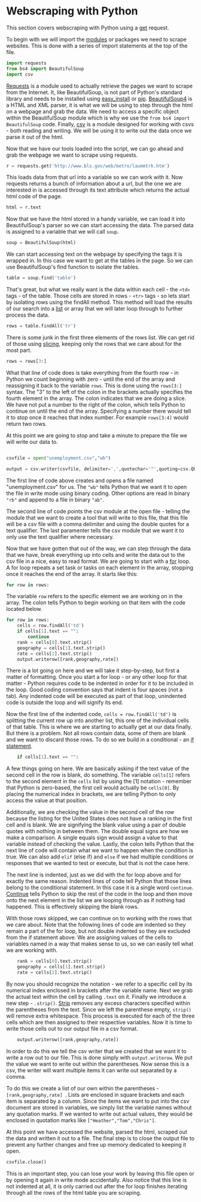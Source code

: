 # Webscraping with Python

This section covers webscraping with Python using a [get](http://www.w3schools.com/tags/ref_httpmethods.asp) request. 

To begin with we will import the [modules](http://docs.python.org/2/tutorial/modules.html) or packages we need to scrape websites. This is done with a series of import statements at the top of the file. 

```Python
import requests
from bs4 import BeautifulSoup
import csv
```

[Requests](http://requests.readthedocs.org/en/latest/) is a module used to actually retrieve the pages we want to scrape from the Internet. It, like BeautifulSoup, is not part of Python's standard library and needs to be installed using [easy_install](http://pythonhosted.org/setuptools/easy_install.html) or [pip](http://www.pip-installer.org/en/latest/). [BeautifulSoup4](http://www.crummy.com/software/BeautifulSoup/) is a HTML and XML parser, it is what we will be using to step through the html on a webpage and grab the data. We need to access a specific object within the BeautifulSoup module which is why we use the ```from bs4 import BeautifulSoup``` code. Finally, [csv](http://docs.python.org/2/library/csv.html) is a module designed for working with csvs - both reading and writing. We will be using it to write out the data once we parse it out of the html.

Now that we have our tools loaded into the script, we can go ahead and grab the webpage we want to scrape using requests.

```Python
r = requests.get('http://www.bls.gov/web/metro/laummtrk.htm')
```

This loads data from that url into a variable so we can work with it. Now requests returns a bunch of information about a url, but the one we are interested in is accessed through its text attribute which returns the actual html code of the page.

```Python
html = r.text
```

Now that we have the html stored in a handy variable, we can load it into BeautifulSoup's parser so we can start accessing the data. The parsed data is assigned to a variable that we will call ```soup```.

```Python
soup = BeautifulSoup(html)
```

We can start accessing text on the webpage by specifying the tags it is wrapped in. In this case we want to get at the tables in the page. So we can use BeautifulSoup's find function to isolate the tables.

```Python
table = soup.find('table')
```

That's great, but what we really want is the data within each cell - the ```<td>``` tags - of the table. Those cells are stored in rows - ```<tr>``` tags - so lets start by isolating rows using the findAll method. This method will load the results of our search into a [list](http://docs.python.org/2/tutorial/introduction.html#lists) or array that we will later loop through to further process the data. 

```Python
rows = table.findAll('tr')
```

There is some junk in the first three elements of the rows list. We can get rid of those using [slicing](http://forums.udacity.com/questions/2017002/python-101-unit-1-understanding-indices-and-slicing), keeping only the rows that we care about for the most part.

```Python
rows = rows[3:]
```

What that line of code does is take everything from the fourth row - in Python we count beginning with zero - until the end of the array and reassigning it back to the variable ```rows```. This is done using the ```rows[3:]``` syntax. The "3" to the left of the colon in the brackets actually specifies the fourth element in the array. The colon indicates that we are doing a slice. We have not put a number to the right of the colon, which tells Python to continue on until the end of the array. Specifying a number there would tell it to stop once it reaches that index number. For example ```rows[3:4]``` would return two rows.

At this point we are going to stop and take a minute to prepare the file we will write our data to.

```Python

csvfile = open("unemployment.csv","wb")

output = csv.writer(csvfile, delimiter=',',quotechar='"',quoting=csv.QUOTE_MINIMAL)

```

The first line of code above creates and opens a file named "unemployment.csv" for us. The ```"wb"``` tells Python that we want it to open the file in write mode using binary coding. Other options are read in binary ```"rb"``` and append to a file in binary ```"ab"```.

The second line of code points the csv module at the open file - telling the module that we want to create a tool that will write to this file, that this file will be a csv file with a comma delimiter and using the double quotes for a text qualifier. The last paramenter tells the csv module that we want it to only use the text qualifier where necessary.

Now that we have gotten that out of the way, we can step through the data that we have, break everything up into cells and write the data out to the csv file in a nice, easy to read format. We are going to start with a [for](http://learnpythonthehardway.org/book/ex32.html) loop. A for loop repeats a set task or tasks on each element in the array, stopping once it reaches the end of the array. It starts like this:

```Python
for row in rows:
```

The variable ```row``` refers to the specific element we are working on in the array. The colon tells Python to begin working on that item with the code located below.

```Python
for row in rows:
    cells = row.findAll('td')
    if cells[1].text == "":
        continue
    rank = cells[0].text.strip()
    geography = cells[1].text.strip()
    rate = cells[2].text.strip()
    output.writerow([rank,geography,rate])
```

There is a lot going on here and we will take it step-by-step, but first a matter of formatting. Once you start a for loop - or any other loop for that matter - Python requires code to be indented in order for it to be included in the loop. Good coding convention says that indent is four spaces (not a tab). Any indented code will be executed as part of that loop, unindented code is outside the loop and will signify its end.

Now the first line of the indented code, ```cells = row.findAll('td')``` is splitting the current row up into another list, this one of the individual cells of that table. This is where we are starting to actually get at our data finally. But there is a problem. Not all rows contain data, some of them are blank and we want to discard those rows. To do so we build in a conditional - an [if statement](http://anh.cs.luc.edu/python/hands-on/3.1/handsonHtml/ifstatements.html). 

```Python 
    if cells[1].text == "":
```

A few things going on here. We are basically asking if the text value of the second cell in the row is blank, do something. The variable ```cells[1]``` refers to the second element in the ```cells``` list by using the [1] notation - remember that Python is zero-based, the first cell would actually be ```cells[0]```. By placing the numerical index in brackets, we are telling Python to only access the value at that position. 

Additionally, we are checking the value in the second cell of the row because the listing for the United States does not have a ranking in the first cell and is blank. We are signifying the blank value using a pair of double quotes with nothing in between them. The double equal signs are how we make a comparison. A single equals sign would assign a value to that variable instead of checking the value. Lastly, the colon tells Python that the next line of code will contain what we want to happen when the condition is true. We can also add ```elif``` (else if) and ```else``` if we had multiple conditions or responses that we wanted to test or execute, but that is not the case here.

The next line is indented, just as we did with the for loop above and for exactly the same reason. Indented lines of code tell Python that those lines belong to the conditional statement. In this case it is a single word ```continue```. [Continue](http://docs.python.org/2/tutorial/controlflow.html#break-and-continue-statements-and-else-clauses-on-loops) tells Python to skip the rest of the code in the loop and then move onto the next element in the list we are looping through as if nothing had happened. This is effectively skipping the blank rows. 

With those rows skipped, we can continue on to working with the rows that we care about. Note that the following lines of code are indented so they remain a part of the for loop, but not double indented so they are excluded from the if statement above. We are assigning values of the cells to variables named in a way that makes sense to us, so we can easily tell what we are working with.

```Python
    rank = cells[0].text.strip()
    geography = cells[1].text.strip()
    rate = cells[2].text.strip()
```

By now you should recognize the notation - we refer to a specific cell by its numerical index enclosed in brackets after the variable name. Next we grab the actual text within the cell by calling ```.text``` on it. Finally we introduce a new step - ```.strip()```. [Strip](http://www.tutorialspoint.com/python/string_strip.htm) removes any excess characters specified within the parentheses from the text. Since we left the parenthese empty, ```strip()``` will remove extra whitespace. This process is executed for each of the three cells which are then assigned to their respective variables. Now it is time to write those cells out to our output file in a csv format.

```Python
    output.writerow([rank,geography,rate])
 ```

 In order to do this we tell the csv writer that we created that we want it to write a row out to our file. This is done simply with ```output.writerow```. We put the value we want to write out within the parentheses. Now sense this is a csv, the writer will want multiple items it can write out separated by a comma. 

 To do this we create a list of our own within the parentheses - ```[rank,geography,rate] ```. Lists are enclosed in square brackets and each item is separated by a column. Since the items we want to put into the csv document are stored in variables, we simply list the variable names without any quotation marks. If we wanted to write out actual values, they would be enclosed in quotation marks like ```["Heather","Tom","Chris"]```.

 At this point we have accessed the website, parsed the html, scraped out the data and written it out to a file. The final step is to close the output file to prevent any further changes and free up memory dedicated to keeping it open.

 ```Python
 csvfile.close()
 ```

 This is an important step, you can lose your work by leaving this file open or by opening it again in write mode accidentally. Also notice that this line is not indented at all, it is only carried out after the for loop finishes iterating through all the rows of the html table you are scraping.